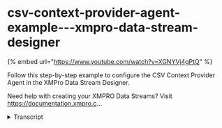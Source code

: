 # csv-context-provider-agent-example---xmpro-data-stream-designer
{% embed url="https://www.youtube.com/watch?v=XGNYVj4gPtQ" %}



Follow this step-by-step example to configure the CSV Context Provider Agent in the XMPro Data Stream Designer.

Need help with creating your XMPRO Data Streams? Visit https://documentation.xmpro.c...
<details>
<summary>Transcript</summary>Follow this step-by-step example to configure the CSV Context Provider Agent in the XMPro Data Stream Designer.

Need help with creating your XMPRO Data Streams? Visit https://documentation.xmpro.c...
this example demonstrates how to use the

csv context provider to return

contextual pump data from a csv file

first drag the agent onto the canvas and

link the output to the printer

save the data stream and click on the

agent to configure it

set the interval to 5 seconds

tick to upload a file

drag the source csv file and the

definition is pre-populated with the

headings we adjust the data types which

are not string

apply the changes

save the data stream

publish it and let's look at the live

data view

every five seconds events are generated

using the file contents

you can download the files below to try

them out yourself and for more

information about this agent's

properties head to the configuration

page thank you
</details>
